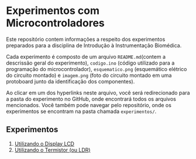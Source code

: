 # Experimentos com Microcontroladores
Este repositório contem informações a respeito dos experimentos
preparados para a disciplina de Introdução à Instrumentação Biomédica.

Cada experimento é composto de um arquivo `README.md`(contem a
descrissão geral do experimento), `codigo.ino` (código utilizado para
a programação do microcontrolador), `esquematico.png` (esquemático
elétrico do circuito montado) e `imagem.png` (foto do circuito montado
em uma protoboard junto da identificação dos componentes).

Ao clicar em um dos hyperlinks neste arquivo, você será redirecionado
para a pasta do experimento no GitHub, onde encontrará todos os
arquivos mencionados. Você também pode navegar pelo repositório, onde
os experimentos se encontram na pasta chamada `experimentos/`.

## Experimentos
1. [Utilizando o Display LCD](https://github.com/Experimentos-Microcontroladores/instrumentacao-biomedica/tree/main/experimentos/1-Display-LCD)
2. [Utilizando o Termistor (ou LDR)](https://github.com/Experimentos-Microcontroladores/instrumentacao-biomedica/tree/main/experimentos/2-Termistor-LDR)
